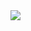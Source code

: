 <span>
  <img align="center" src="https://github-readme-stats.vercel.app/api?username=hassanfa&count_private=true&show_icons=true&hide=stars" />
</span>
